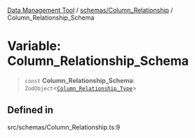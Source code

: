 [Data Management Tool](../../../index.md) / [schemas/Column\_Relationship](../index.md) / Column\_Relationship\_Schema

# Variable: Column\_Relationship\_Schema

> `const` **Column\_Relationship\_Schema**: `ZodObject`\<[`Column_Relationship_Type`](../type-aliases/Column_Relationship_Type.md)\>

## Defined in

src/schemas/Column\_Relationship.ts:9
